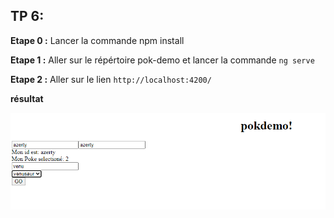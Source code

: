 ## TP 6:

**Etape 0 :** Lancer la commande npm install

**Etape 1 :** Aller sur le répértoire pok-demo et lancer la commande `ng serve`

**Etape 2 :** Aller sur le lien `http://localhost:4200/`

**résultat**

![](images/pokemon.PNG)

